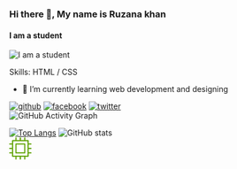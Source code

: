 ### Hi there 👋, My name is Ruzana khan
#### I am a student
![I am a student](https://scontent.fdac13-1.fna.fbcdn.net/v/t39.30808-6/245070154_916177292630608_6672441124111288061_n.jpg?_nc_cat=108&ccb=1-5&_nc_sid=ab6a21&_nc_ohc=YMCA3fERyggAX9koQD-&_nc_ht=scontent.fdac13-1.fna&oh=203705a4d9e4f2d9b821e3cda04c1ed0&oe=61673DE7)


Skills: HTML / CSS

- 🌱 I’m currently learning web development and designing 


[<img src='https://cdn.jsdelivr.net/npm/simple-icons@3.0.1/icons/github.svg' alt='github' height='40'>](https://github.com/Ruzana-khan)  [<img src='https://cdn.jsdelivr.net/npm/simple-icons@3.0.1/icons/facebook.svg' alt='facebook' height='40'>](https://www.facebook.com/https://www.facebook.com/ruzana.khan.503)  [<img src='https://cdn.jsdelivr.net/npm/simple-icons@3.0.1/icons/twitter.svg' alt='twitter' height='40'>](https://twitter.com/https://twitter.com/KhanRuzana?t=lrlU5dxWpVNzIv6aw3swRA&s=07)  
![GitHub Activity Graph](https://activity-graph.herokuapp.com/graph?username=Ruzana-khan)  

[![Top Langs](https://github-readme-stats.vercel.app/api/top-langs/?username=Ruzana-khan)](https://github.com/anuraghazra/github-readme-stats)
![GitHub stats](https://github-readme-stats.vercel.app/api?username=Ruzana-khan&show_icons=true&count_private=true)  
<a href='https://docs.github.com/en/developers'><img src='https://raw.githubusercontent.com/acervenky/animated-github-badges/master/assets/devbadge.gif' width='40' height='40'></a> 










